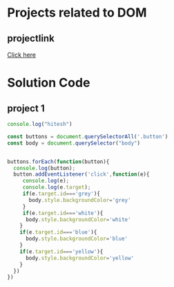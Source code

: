 # Projects related to DOM

## projectlink
[Click here](https://stackblitz.com/edit/dom-project-chaiaurcode?file=index.html)


# Solution Code 

## project 1

```javascript
console.log("hitesh")

const buttons = document.querySelectorAll('.button')
const body = document.querySelector("body")


buttons.forEach(function(button){
  console.log(button);
  button.addEventListener('click',function(e){
     console.log(e);
     console.log(e.target);
     if(e.target.id==='grey'){
       body.style.backgroundColor='grey'
     }
     if(e.target.id==='white'){
      body.style.backgroundColor='white'
    }
    if(e.target.id==='blue'){
      body.style.backgroundColor='blue'
    }
    if(e.target.id==='yellow'){
      body.style.backgroundColor='yellow'
    }
  })
})

```
